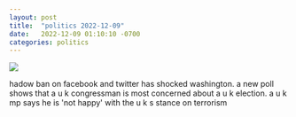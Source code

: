 ```yaml
---
layout: post
title:  "politics 2022-12-09"
date:   2022-12-09 01:10:10 -0700
categories: politics
---
```

<img src="{{site.baseurl}}/assets/img/politics_2022_12_09.png">
<div><p>hadow ban on facebook and twitter has shocked washington. a new poll shows that a u k congressman is most concerned about a u k election. a u k mp says he is 'not happy' with the u k s stance on terrorism</p></div>